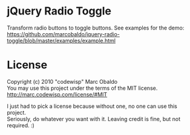 jQuery Radio Toggle
===================
Transform radio buttons to toggle buttons. See examples for the demo:  
https://github.com/marcobaldo/jquery-radio-toggle/blob/master/examples/example.html

License
=======
Copyright (c) 2010 "codewisp" Marc Obaldo  
You may use this project under the terms of the MIT license.  
http://marc.codewisp.com/license/#MIT  

I just had to pick a license because without one, no one can use this project.  
Seriously, do whatever you want with it. Leaving credit is fine, but not required. :)